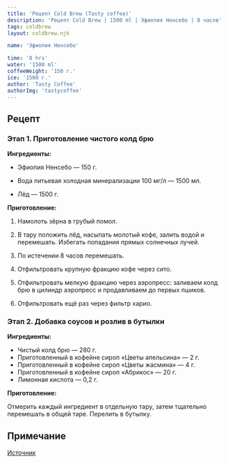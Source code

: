 ```yaml
---
title: 'Рецепт Cold Brew (Tasty coffee)'
description: 'Рецепт Cold Brew | 1500 ml | Эфиопия Ненсебо | 8 часов'
tags: coldbrew
layout: coldbrew.njk

name: 'Эфиопия Ненсебо'

time: '8 hrs'
water: '1500 ml'
coffeeWeight: '150 г.'
ice: '1500 г.'
author: 'Tasty Coffee'
authorImg: 'tastycoffee'
---
```


## Рецепт

### Этап 1. Приготовление чистого колд брю
__Ингредиенты:__

- Эфиопия Ненсебо — 150 г.

- Вода питьевая холодная минерализации 100 мг/л — 1500 мл.

- Лёд — 1500 г.

__Приготовление:__

1. Намолоть зёрна в грубый помол.

2. В тару положить лёд, насыпать молотый кофе, залить водой и перемешать. Избегать попадания прямых солнечных лучей.

3. По истечении 8 часов перемешать.

4. Отфильтровать крупную фракцию кофе через сито.

5. Отфильтровать мелкую фракцию через аэропресс: заливаем колд брю в цилиндр аэропресс и продавливаем до первых пшиков.

6. Отфильтровать ещё раз через фильтр харио.


### Этап 2. Добавка соусов и розлив в бутылки
__Ингредиенты:__

- Чистый колд брю — 280 г.
- Приготовленный в кофейне сироп «Цветы апельсина» — 2 г.
- Приготовленный в кофейне сироп «Цветы жасмина» — 4 г.
- Приготовленный в кофейне сироп «Абрикос» — 20 г.
- Лимонная кислота — 0,2 г.

__Приготовление:__

Отмерить каждый ингредиент в отдельную тару, затем тщательно перемешать в общей таре. Перелить в бутылку.



<div class="info-warm">

## Примечание

[Источник](https://shop.tastycoffee.ru/blog/cold-brew-recepti)
</div>


